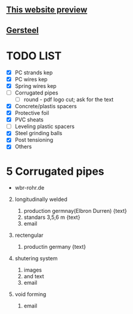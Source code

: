 ## [This website preview](http://5.15.15.22:3500/)

## [Gersteel](https://gersteel.netlify.app)

# TODO LIST

- [x] PC strands kep
- [x] PC wires kep
- [x] Spring wires kep
- [ ] Corrugated pipes
  - [ ] round - pdf logo cut; ask for the text
- [x] Concrete/plastis spacers
- [x] Protective foil
- [x] PVC sheats
- [ ] Leveling plastic spacers
- [x] Steel grinding balls
- [x] Post tensioning
- [x] Others

# 5 Corrugated pipes

- wbr-rohr.de

2. longitudinally welded

   1. production germnay(Elbron Durren) {text}
   2. standars 3,5,6 m {text}
   3. email

3. rectengular

   1. productin germany {text}

4. shutering system

   1. images
   2. and text
   3. email

5. void forming
   1. email
